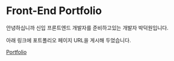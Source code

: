 # Front-End Portfolio

안녕하십니까 신입 프론트엔드 개발자를 준비하고있는 개발자 박덕원입니다.

아래 링크에 포트폴리오 페이지 URL을 게시해 두었습니다.

[Portfolio](https://www.duckon.xyz/)
